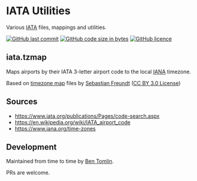 # IATA Utilities
Various [IATA](https://www.iata.org/) files, mappings and utilities.

[![GitHub last commit](https://img.shields.io/github/last-commit/benct/iata-utils.svg)](https://github.com/benct/iata-utils)
[![GitHub code size in bytes](https://img.shields.io/github/languages/code-size/benct/iata-utils.svg)](https://github.com/benct/iata-utils)
[![GitHub licence](https://img.shields.io/github/license/benct/iata-utils.svg)](https://github.com/benct/iata-utils/blob/master/LICENCE)


## iata.tzmap
Maps airports by their IATA 3-letter airport code to the local [IANA](http://www.iana.org/) timezone.

Based on [timezone map](https://github.com/hroptatyr/dateutils/tree/tzmaps) files by [Sebastian Freundt](https://github.com/hroptatyr) ([CC BY 3.0 License](http://creativecommons.org/licenses/by/3.0/))


## Sources
- https://www.iata.org/publications/Pages/code-search.aspx
- https://en.wikipedia.org/wiki/IATA_airport_code
- https://www.iana.org/time-zones

## Development
Maintained from time to time by [Ben Tomlin](https://github.com/benct).

PRs are welcome.
